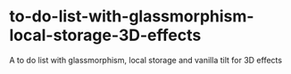 # to-do-list-with-glassmorphism-local-storage-3D-effects
A to do list with glassmorphism, local storage and vanilla tilt for 3D effects

